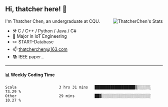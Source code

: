 ## Hi, thatcher here! :wave:

<img align="right" src="https://github-readme-stats.vercel.app/api?username=thatcherchen&title_color=333&text_color=777" alt="ThatcherChen's Stats" >

I'm Thatcher Chen, an undergraduate at CQU.

- :hammer_and_pick:  C / C++ / Python / Java / C# 
- :seedling:  Major in IoT Engineering
- :pencil2: START-Database
- :mailbox: thatcherchen@163.com
- :books: IEEE paper...

---

#### :bar_chart: Weekly Coding Time

<!--START_SECTION:waka-->

```text
Scala                   3 hrs 31 mins   ██████████████████▒░░░░░░   73.29 %
Other                   29 mins         ██▓░░░░░░░░░░░░░░░░░░░░░░   10.27 %
```

<!--END_SECTION:waka-->
